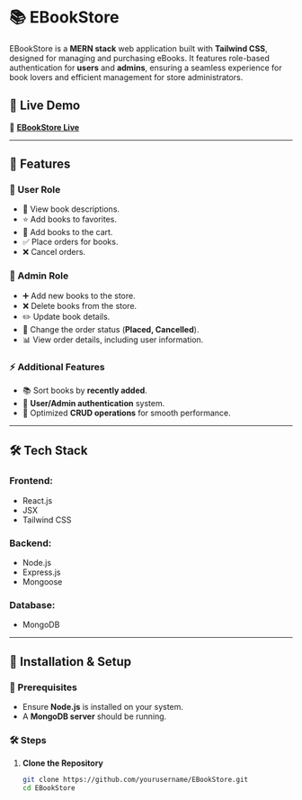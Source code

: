 # 📚 EBookStore  

EBookStore is a **MERN stack** web application built with **Tailwind CSS**, designed for managing and purchasing eBooks. It features role-based authentication for **users** and **admins**, ensuring a seamless experience for book lovers and efficient management for store administrators.  

## 🌟 Live Demo  
🔗 **[EBookStore Live](https://store-eight-tan.vercel.app/)**  

---

## 📌 Features  

### 👤 User Role  
- 📖 View book descriptions.  
- ⭐ Add books to favorites.  
- 🛒 Add books to the cart.  
- ✅ Place orders for books.  
- ❌ Cancel orders.  

### 🔑 Admin Role  
- ➕ Add new books to the store.  
- ❌ Delete books from the store.  
- ✏️ Update book details.  
- 🔄 Change the order status (**Placed, Cancelled**).  
- 📊 View order details, including user information.  

### ⚡ Additional Features  
- 📚 Sort books by **recently added**.  
- 🔐 **User/Admin authentication** system.  
- 🚀 Optimized **CRUD operations** for smooth performance.  

---

## 🛠 Tech Stack  

### **Frontend:**  
- React.js  
- JSX  
- Tailwind CSS  

### **Backend:**  
- Node.js  
- Express.js  
- Mongoose  

### **Database:**  
- MongoDB  

---

## 🚀 Installation & Setup  

### 📌 Prerequisites  
- Ensure **Node.js** is installed on your system.  
- A **MongoDB server** should be running.  

### 🛠 Steps  

1. **Clone the Repository**  
   ```sh
   git clone https://github.com/yourusername/EBookStore.git
   cd EBookStore
